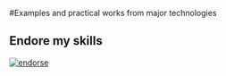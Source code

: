 #Examples and practical works from major technologies

## Endore my skills
[![endorse](https://api.coderwall.com/judearasu/endorsecount.png)](https://coderwall.com/judearasu)
